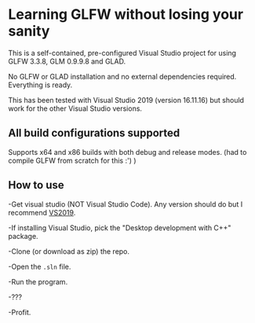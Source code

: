 # Learning GLFW without losing your sanity

This is a self-contained, pre-configured Visual Studio project for using GLFW 3.3.8, GLM 0.9.9.8 and GLAD.

No GLFW or GLAD installation and no external dependencies required. Everything is ready.

This has been tested with Visual Studio 2019 (version 16.11.16) but should work for the other Visual Studio versions.

## All build configurations supported

Supports x64 and x86 builds with both debug and release modes. (had to compile GLFW from scratch for this :') )

## How to use

-Get visual studio (NOT Visual Studio Code). Any version should do but I recommend [VS2019](https://visualstudio.microsoft.com/thank-you-downloading-visual-studio/?sku=Community&rel=16).

-If installing Visual Studio, pick the "Desktop development with C++" package.

-Clone (or download as zip) the repo.

-Open the `.sln` file.

-Run the program.

-???

-Profit.
